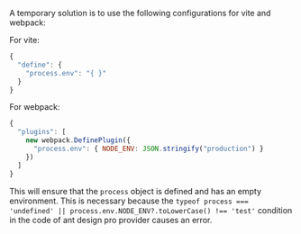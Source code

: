 A temporary solution is to use the following configurations for vite and webpack:

For vite:

```typescript
{
  "define": {
    "process.env": "{ }"
  }
}
```

For webpack:

```javascript
{
  "plugins": [
    new webpack.DefinePlugin({
      "process.env": { NODE_ENV: JSON.stringify("production") }
    })
  ]
}
```

This will ensure that the `process` object is defined and has an empty environment. This is necessary because the `typeof process === 'undefined' || process.env.NODE_ENV?.toLowerCase() !== 'test'` condition in the code of ant design pro provider causes an error.
